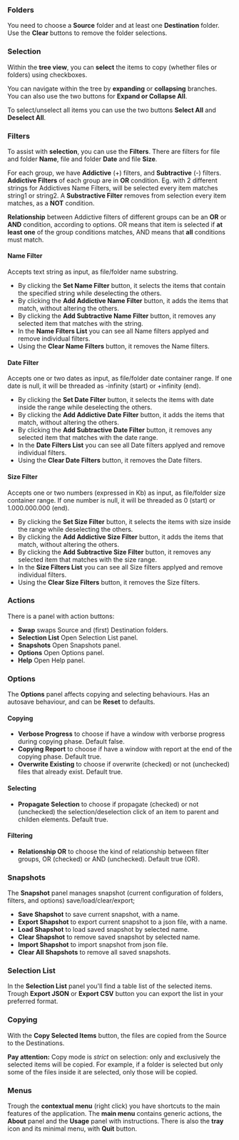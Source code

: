 ### Folders
You need to choose a **Source** folder and at least one **Destination** folder.  
Use the **Clear** buttons to remove the folder selections.

### Selection
Within the **tree view**, you can **select** the items to copy (whether files or folders) using checkboxes.

You can navigate within the tree by **expanding** or **collapsing** branches.  
You can also use the two buttons for **Expand or Collapse All**.

To select/unselect all items you can use the two buttons **Select All** and **Deselect All**.

### Filters
To assist with **selection**, you can use the **Filters**.
There are filters for file and folder **Name**, file and folder **Date** and file **Size**.

For each group, we have **Addictive** (+) filters, and **Subtractive** (-) filters.
**Addictive Filters** of each group are in **OR** condition. Eg. with 2 different strings for Addictives Name Filters, will be selected every item matches string1 or string2.
A **Substractive Filter** removes from selection every item matches, as a **NOT** condition.

**Relationship** between Addictive filters of different groups can be an **OR** or **AND** condition, according to options.
OR means that item is selected if **at least one** of the group conditions matches, AND means that **all** conditions must match.

#### Name Filter
Accepts text string as input, as file/folder name substring.
- By clicking the **Set Name Filter** button, it selects the items that contain the specified string while deselecting the others.
- By clicking the **Add Addictive Name Filter** button, it adds the items that match, without altering the others.
- By clicking the **Add Subtractive Name Filter** button, it removes any selected item that matches with the string.
- In the **Name Filters List** you can see all Name filters applyed and remove individual filters.
- Using the **Clear Name Filters** button, it removes the Name filters.

#### Date Filter
Accepts one or two dates as input, as file/folder date container range. If one date is null, it will be threaded as -infinity (start) or  +infinity (end).
- By clicking the **Set Date Filter** button, it selects the items with date inside the range while deselecting the others.
- By clicking the **Add Addictive Date Filter** button, it adds the items that match, without altering the others.
- By clicking the **Add Subtractive Date Filter** button, it removes any selected item that matches with the date range.
- In the **Date Filters List** you can see all Date filters applyed and remove individual filters.
- Using the **Clear Date Filters** button, it removes the Date filters.

#### Size Filter
Accepts one or two numbers (expressed in Kb) as input, as file/folder size container range. If one number is null, it will be threaded as 0 (start) or  1.000.000.000 (end).
- By clicking the **Set Size Filter** button, it selects the items with size inside the range while deselecting the others.
- By clicking the **Add Addictive Size Filter** button, it adds the items that match, without altering the others.
- By clicking the **Add Subtractive Size Filter** button, it removes any selected item that matches with the size range.
- In the **Size Filters List** you can see all Size filters applyed and remove individual filters.
- Using the **Clear Size Filters** button, it removes the Size filters.

### Actions
There is a panel with action buttons:
- **Swap** swaps Source and (first) Destination folders.
- **Selection List** Open Selection List panel.
- **Snapshots** Open Snapshots panel.
- **Options** Open Options panel.
- **Help** Open Help panel.

### Options
The **Options** panel affects copying and selecting behaviours.
Has an autosave behaviour, and can be **Reset** to defaults. 

#### Copying
- **Verbose Progress** to choose if have a window with verborse progress during copying phase. Default false.
- **Copying Report** to choose if have a window with report at the end of the copying phase. Default true.
- **Overwrite Existing** to choose if overwrite (checked) or not (unchecked) files that already exist. Default true.

#### Selecting
- **Propagate Selection** to choose if propagate (checked) or not (unchecked) the selection/deselection click of an item to parent and childen elements. Default true.

#### Filtering
- **Relationship OR** to choose the kind of relationship between filter groups, OR (checked) or AND (unchecked). Default true (OR).

### Snapshots
The **Snapshot** panel manages snapshot (current configuration of folders, filters, and options) save/load/clear/export;
- **Save Shapshot** to save current snapshot, with a name.
- **Export Shapshot** to export current snapshot to a json file, with a name.
- **Load Shapshot** to load saved snapshot by selected name.
- **Clear Shapshot** to remove saved snapshot by selected name.
- **Import Shapshot** to import snapshot from json file.
- **Clear All Shapshots** to remove all saved snapshots.

### Selection List
In the **Selection List** panel you'll find a table list of the selected items.
Trough **Export JSON** or **Export CSV** button you can export the list in your preferred format.

### Copying
With the **Copy Selected Items** button, the files are copied from the Source to the Destinations.

**Pay attention:** Copy mode is *strict* on selection:
only and exclusively the selected items will be copied.
For example, if a folder is selected but only some of the files inside it are selected, only those will be copied.

### Menus
Trough the **contextual menu** (right click) you have shortcuts to the main features of the application.
The **main menu** contains generic actions, the **About** panel and the **Usage** panel with instructions.
There is also the **tray** icon and its minimal menu, with **Quit** button.